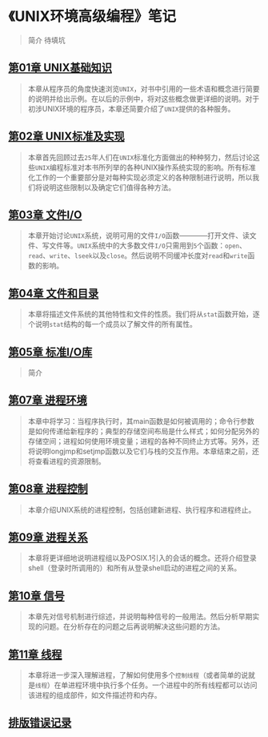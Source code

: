 <h1 id=file_readme>
    《UNIX环境高级编程》笔记
</h1>

> 简介
> 待填坑

<h2 id=title_ch01>
    <a href="notes/01/notes.md">
        第01章 UNIX基础知识
    </a>
</h2>

> 本章从程序员的角度快速浏览`UNIX`，对书中引用的一些术语和概念进行简要的说明并给出示例。在以后的示例中，将对这些概念做更详细的说明。对于初涉UNIX环境的程序员，本章还简要介绍了`UNIX`提供的各种服务。

<h2 id=title_ch02>
    <a href="notes/02/notes.md">
        第02章 UNIX标准及实现
    </a>
</h2>

> 本章首先回顾过去`25`年人们在`UNIX`标准化方面做出的种种努力，然后讨论这些`UNIX`编程标准对本书所列举的各种UNIX操作系统实现的影响。所有标准化工作的一个重要部分是对每种实现必须定义的各种限制进行说明，所以我们将说明这些限制以及确定它们值得各种方法。

<h2 id=title_ch03>
    <a href="notes/03/notes.md">
        第03章 文件I/O
    </a>
</h2>

> 本章开始讨论`UNIX`系统，说明可用的文件`I/O`函数————打开文件、读文件、写文件等。`UNIX`系统中的大多数文件`I/O`只需用到`5`个函数：`open`、`read`、`write`、`lseek`以及`close`。然后说明不同缓冲长度对`read`和`write`函数的影响。

<h2 id=title_ch04>
    <a href="notes/04/notes.md">
        第04章 文件和目录
    </a>
</h2>

> 本章将描述文件系统的其他特性和文件的性质。我们将从`stat`函数开始，逐个说明`stat`结构的每一个成员以了解文件的所有属性。

<h2 id=title_ch05>
    <a href="notes/05/notes.md">
        第05章 标准I/O库
    </a>
</h2>

> 简介

<h2 id=title_ch07>
    <a href="notes/07/notes.md">
        第07章 进程环境
    </a>
</h2>

> 本章中将学习：当程序执行时，其main函数是如何被调用的；命令行参数是如何传递给新程序的；典型的存储空间布局是什么样式；如何分配另外的存储空间；进程如何使用环境变量；进程的各种不同终止方式等。另外，还将说明longjmp和setjmp函数以及它们与栈的交互作用。本章结束之前，还将查看进程的资源限制。

<h2 id=title_ch08>
    <a href="notes/08/notes.md">
        第08章 进程控制
    </a>
</h2>

> 本章介绍UNIX系统的进程控制，包括创建新进程、执行程序和进程终止。

<h2 id=title_ch09>
    <a href="notes/09/notes.md">
        第09章 进程关系
    </a>
</h2>

> 本章将更详细地说明进程组以及POSIX.1引入的会话的概念。还将介绍登录shell（登录时所调用的）和所有从登录shell启动的进程之间的关系。

<h2 id=title_ch10>
    <a href="notes/10/notes.md">
        第10章 信号
    </a>
</h2>

> 本章先对信号机制进行综述，并说明每种信号的一般用法。然后分析早期实现的问题。在分析存在的问题之后再说明解决这些问题的方法。

<h2 id=title_ch11>
    <a href="notes/11/notes.md">
        第11章 线程
    </a>
</h2>

> 本章将进一步深入理解进程，了解如何使用多个`控制线程`（或者简单的说就是`线程`）在单进程环境中执行多个任务。一个进程中的所有线程都可以访问该进程的组成部件，如文件描述符和内存。

<h2 id=title_layout_err>
    <a href="notes/layout_err.md">
        排版错误记录
    </a>
</h2>